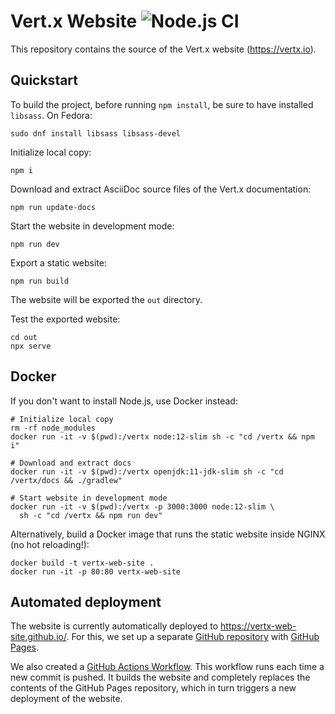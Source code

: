 # Vert.x Website ![Node.js CI](https://github.com/vertx-web-site/vertx-web-site/workflows/Node.js%20CI/badge.svg)

This repository contains the source of the Vert.x website (https://vertx.io).

## Quickstart

To build the project, before running `npm install`, be sure to have installed `libsass`. On Fedora:

```
sudo dnf install libsass libsass-devel
```

Initialize local copy:

    npm i

Download and extract AsciiDoc source files of the Vert.x documentation:

    npm run update-docs

Start the website in development mode:

    npm run dev

Export a static website:

    npm run build

The website will be exported the `out` directory.

Test the exported website:

    cd out
    npx serve

## Docker

If you don't want to install Node.js, use Docker instead:

```
# Initialize local copy
rm -rf node_modules
docker run -it -v $(pwd):/vertx node:12-slim sh -c "cd /vertx && npm i"

# Download and extract docs
docker run -it -v $(pwd):/vertx openjdk:11-jdk-slim sh -c "cd /vertx/docs && ./gradlew"

# Start website in development mode
docker run -it -v $(pwd):/vertx -p 3000:3000 node:12-slim \
  sh -c "cd /vertx && npm run dev"
```

Alternatively, build a Docker image that runs the static website inside NGINX
(no hot reloading!):

    docker build -t vertx-web-site .
    docker run -it -p 80:80 vertx-web-site

## Automated deployment

The website is currently automatically deployed to https://vertx-web-site.github.io/.
For this, we set up a separate [GitHub repository](https://github.com/vertx-web-site/vertx-web-site.github.io)
with [GitHub Pages](https://pages.github.com/).

We also created a [GitHub Actions Workflow](https://github.com/vertx-web-site/vertx-web-site/actions).
This workflow runs each time a new commit is pushed. It builds the website and completely
replaces the contents of the GitHub Pages repository, which in turn triggers a new
deployment of the website.
